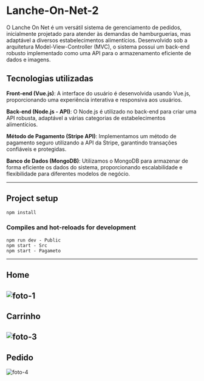 # Lanche-On-Net-2
O Lanche On Net é um versátil sistema de gerenciamento de pedidos, inicialmente projetado para atender às demandas de hamburguerias, mas adaptável a diversos estabelecimentos alimentícios. Desenvolvido sob a arquitetura Model-View-Controller (MVC), o sistema possui um back-end robusto implementado como uma API para o armazenamento eficiente de dados e imagens.

Tecnologias utilizadas 
-------------------------
 
 **Front-end (Vue.js)**: A interface do usuário é desenvolvida usando Vue.js, proporcionando uma experiência interativa e responsiva aos usuários.

**Back-end (Node.js - API)**: O Node.js é utilizado no back-end para criar uma API robusta, adaptável a várias categorias de estabelecimentos alimentícios.

**Método de Pagamento (Stripe API)**: Implementamos um método de pagamento seguro utilizando a API da Stripe, garantindo transações confiáveis e protegidas.

**Banco de Dados (MongoDB)**: Utilizamos o MongoDB para armazenar de forma eficiente os dados do sistema, proporcionando escalabilidade e flexibilidade para diferentes modelos de negócio.

-------------------------

## Project setup
```
npm install
```

### Compiles and hot-reloads for development
```
npm run dev - Public
npm start - Src
npm start - Pagameto
```
-------------------------

## Home
![foto-1](https://github.com/M4noel/Lanche-On-Net-2/assets/86434035/69a8044a-28cc-49c9-b0b9-19eb50fdb6c9)
-------------------------

## Carrinho

![foto-3](https://github.com/M4noel/Lanche-On-Net-2/assets/86434035/8dd14f68-c67b-47c0-afb4-18038cf99345)
-------------------------

## Pedido


![foto-4](https://github.com/M4noel/Lanche-On-Net-2/assets/86434035/42fca086-7c54-4cc2-99ff-c801eda991ee)


